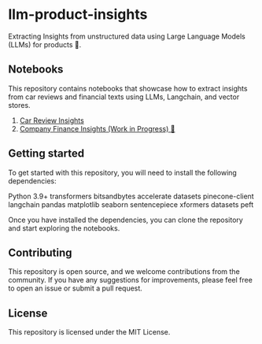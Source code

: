 # llm-product-insights

Extracting Insights from unstructured data using Large Language Models (LLMs) for products 🚀. 

## Notebooks
This repository contains notebooks that showcase how to extract insights from car reviews and financial texts using LLMs, Langchain, and vector stores.
1.  [Car Review Insights](./notebooks/car-review-insights/README.md)
2.  [Company Finance Insights (Work in Progress) 🚧](./notebooks/company-finance-insights/)


## Getting started
To get started with this repository, you will need to install the following dependencies:

Python 3.9+
transformers
bitsandbytes
accelerate 
datasets 
pinecone-client 
langchain 
pandas 
matplotlib 
seaborn 
sentencepiece
xformers
datasets
peft

Once you have installed the dependencies, you can clone the repository and start exploring the notebooks.

## Contributing
This repository is open source, and we welcome contributions from the community. If you have any suggestions for improvements, please feel free to open an issue or submit a pull request.

## License
This repository is licensed under the MIT License.
